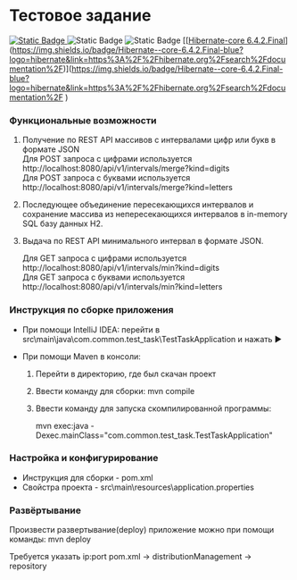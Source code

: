 # Тестовое задание


[![Static Badge](https://img.shields.io/badge/Apache_Maven-3.9.6-blue?logo=apache%20maven&link=https%3A%2F%2Fspring.io%2Fprojects%2Fspring-boot%2F) ](https://img.shields.io/badge/Apache_Maven-3.9.6-blue?logo=apache%20maven&link=https%3A%2F%2Fmaven.apache.org%2Fguides%2Findex.html) 
![Static Badge](https://img.shields.io/badge/https%3A%2F%2Fimg.shields.io%2Fbadge%2F-3.2.1-blue?logo=SpringBoot&label=Spring%20Boot&link=https%3A%2F%2Fspring.io%2Fprojects%2Fspring-boot%2F) 
![Static Badge](https://img.shields.io/badge/H2_database-blue?logo=database&link=https%3A%2F%2Fwww.h2database.com%2Fhtml%2Ftutorial.html) 
[[[Hibernate-core 6.4.2.Final](https://hibernate.org/search/documentation/)](https://img.shields.io/badge/Hibernate--core-6.4.2.Final-blue?logo=hibernate&link=https%3A%2F%2Fhibernate.org%2Fsearch%2Fdocumentation%2F)](https://img.shields.io/badge/Hibernate--core-6.4.2.Final-blue?logo=hibernate&link=https%3A%2F%2Fhibernate.org%2Fsearch%2Fdocumentation%2F
)

### Функциональные возможности
1. Получение по REST API массивов с интервалами цифр или букв в формате JSON        
   Для POST запроса с цифрами используется http://localhost:8080/api/v1/intervals/merge?kind=digits   
   Для POST запроса с буквами используется http://localhost:8080/api/v1/intervals/merge?kind=letters
2. Последующее объединение пересекающихся интервалов и сохранение массива из непересекающихся интервалов в in-memory SQL базу
   данных H2.
3. Выдача по REST API минимального интервал в формате JSON.

   Для GET запроса с цифрами используется http://localhost:8080/api/v1/intervals/min?kind=digits   
   Для GET запроса с буквами используется http://localhost:8080/api/v1/intervals/min?kind=letters

### Инструкция по сборке приложения
* При помощи IntelliJ IDEA: перейти в src\main\java\com.common.test_task\TestTaskApplication и нажать ▶
* При помощи Maven в консоли:
  
   1. Перейти в директорию, где был скачан проект️
   2. Ввести команду для сборки: mvn compile
   3. Ввести команду для запуска скомпилированной программы:
  
        mvn exec:java -Dexec.mainClass="com.common.test_task.TestTaskApplication"

### Настройка и конфигурирование
* Инструкция для сборки - pom.xml
* Свойстра проекта - src\main\resources\application.properties


### Развёртывание
Произвести развертывание(deploy) приложение можно при помощи команды: mvn deploy

Требуется указать ip:port pom.xml -> distributionManagement -> repository
